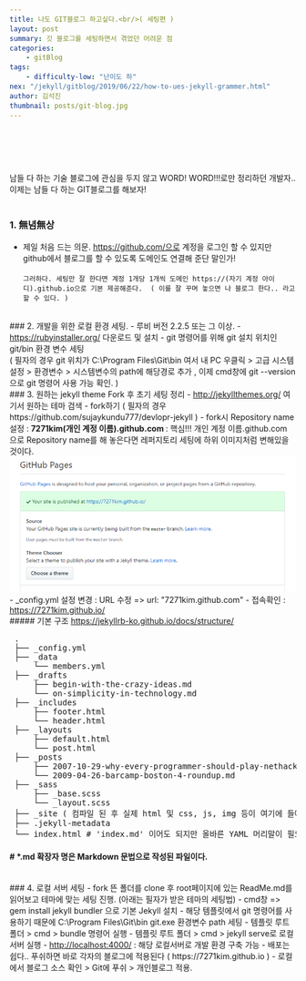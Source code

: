```yaml
---
title: 나도 GIT블로그 하고싶다.<br/>( 세팅편 )
layout: post
summary: 깃 블로그를 세팅하면서 겪었던 어려운 점
categories: 
    - gitBlog
tags: 
    - difficulty-low: "난이도 하"
nex: "/jekyll/gitblog/2019/06/22/how-to-ues-jekyll-grammer.html"
author: 김석진
thumbnail: posts/git-blog.jpg
---
```

# <br/>
남들 다 하는 기술 블로그에 관심을 두지 않고  WORD! WORD!!!로만 정리하던 개발자..<br/>
이제는 남들 다 하는 GIT블로그를 해보자! 
<br/><br/>
### 1. 無념無상
- 제일 처음 드는 의문. https://github.com/으로 계정을 로그인 할 수 있지만 github에서 블로그를 할 수 있도록 도메인도 연결해 준단 말인가!
<br/><br/>
`그러하다.
세팅만 잘 한다면 계정 1개당 1개씩 도메인 https://(자기 계정 아이디).github.io으로 기본 제공해준다. 
( 이를 잘 꾸며 놓으면 나 블로그 한다.. 라고 할 수 있다. )`

<br/>
### 2. 개발을 위한 로컬 환경 세팅.
- 루비 버전 2.2.5 또는 그 이상.
- <a href="https://rubyinstaller.org/" target="_blank">https://rubyinstaller.org/</a> 다운로드 및 설치
- git 명령어를 위해 git 설치 위치인 git/bin 환경 변수 세팅 <br>
( 필자의 경우 git 위치가 C:\Program Files\Git\bin 여서 내 PC 우클릭 > 고급 시스템 설정 > 환경변수 > 시스템변수의 path에 해당경로 추가 , 이제 cmd창에 git --version 으로 git 명령어 사용 가능 확인.  )
 
<br/>
### 3. 원하는 jekyll theme Fork 후 초기 세팅 정리
- <a href="http://jekyllthemes.org/" target="_blank">http://jekyllthemes.org/</a> 여기서 원하는  테마 검색
- fork하기 ( 필자의 경우 https://github.com/sujaykundu777/devlopr-jekyll )
- fork시 Repository name 설정 : <b> 7271kim(개인 계정 이름).github.com </b>
: 핵심!!! 개인 계정 이름.github.com 으로 Repository name를 해 놓은다면 레퍼지토리 세팅에 하위 이미지처럼 변해있을 것이다.
<img src="/assets/img/posts/yaml/github.png" >
- _config.yml 설정 변경 : URL 수정  => url: "7271kim.github.com" 
- 접속확인 : <a href="https://7271kim.github.io/" target="_blank">https://7271kim.github.io/</a>

<br/>
##### 기본 구조 
<a href=" https://jekyllrb-ko.github.io/docs/structure/" target="_blank"> https://jekyllrb-ko.github.io/docs/structure/</a>
<pre>
 .
 ├── _config.yml
 ├── _data
     └── members.yml
 ├── _drafts
     ├── begin-with-the-crazy-ideas.md
     └── on-simplicity-in-technology.md
 ├── _includes
     ├── footer.html
     └── header.html
 ├── _layouts
     ├── default.html
     └── post.html
 ├── _posts
     ├── 2007-10-29-why-every-programmer-should-play-nethack.md
     └── 2009-04-26-barcamp-boston-4-roundup.md
 ├── _sass
     ├── _base.scss
     └── _layout.scss
 ├── _site ( 컴파일 된 후 실제 html 및 css, js, img 등이 여기에 들어가지만.. 서버단에서 일어남으로 이외 폴더만 있음 알아서 자동으로 되는 부분 )
 ├── .jekyll-metadata
 └── index.html # 'index.md' 이어도 되지만 올바른 YAML 머리말이 필요합니다
</pre>

#### # *.md 확장자 명은 Markdown 문법으로 작성된 파일이다.

<br/>
### 4. 로컬 서버 세팅
- fork 뜬 폴더를 clone 후 root페이지에 있는 ReadMe.md를 읽어보고 테마에 맞는 세팅 진행. (아래는 필자가 받은 테마의 세팅법)
- cmd창 => gem install jekyll bundler 으로 기본 Jekyll 설치 
- 해당 템플릿에서 git 명령어를 사용하기 때문에  C:\Program Files\Git\bin git.exe 환경변수 path 세팅
- 템플릿 루트 폴더 > cmd > bundle 명령어 실행 
- 템플릿 루트 폴더 > cmd > jekyll serve로 로컬서버 실행
- <a href="http://localhost:4000/" target="_blank"> http://localhost:4000/</a> : 해당 로컬서버로 개발 환경 구축 가능
- 배포는 쉽다.. 푸쉬하면 바로 각자의 블로그에 적용된다 ( https://7271kim.github.io )
- 로컬에서 블로그 소스 확인 > Git에 푸쉬 > 개인블로그 적용.

<br/>